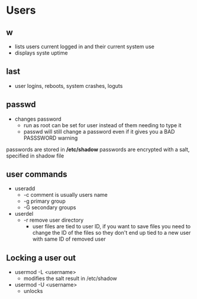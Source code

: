 # Users

## w

- lists users current logged in and their current system use
- displays syste uptime

## last

- user logins, reboots, system crashes, loguts

## passwd

- changes password
  - run as root can be set for user instead of them needing to type it
  - passwd will still change a password even if it gives you a BAD PASSSWORD warning

passwords are stored in **/etc/shadow**
passwords are encrypted with a salt, specified in shadow file

## user commands

- useradd
  - -c comment is usually users name
  - -g primary group
  - -G secondary groups
- userdel
  - -r remove user directory
    - user files are tied to user ID, if you want to save files you need to change the ID of the files so they don't end up tied to a new user with same ID of removed user

## Locking a user out

- usermod -L \<username>
  - modifies the salt result in /etc/shadow
- usermod -U \<username>
  - unlocks
